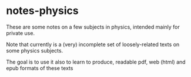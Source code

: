 notes-physics
=============

These are some notes on a few subjects in physics, intended mainly for private use.

Note that currently is a (very) incomplete set of loosely-related texts on some physics subjects.

The goal is to use it also to learn to produce, readable pdf, web (html) and epub formats of these texts
